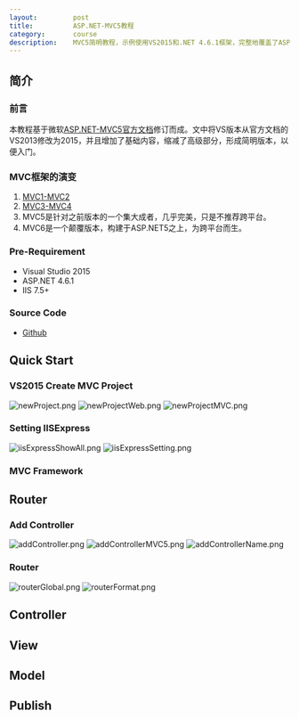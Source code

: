 ```yaml
---
layout:         post
title:          ASP.NET-MVC5教程
category:       course
description:    MVC5简明教程，示例使用VS2015和.NET 4.6.1框架，完整地覆盖了ASP.NET MVC5的框架组成，开发调试和部署。
---
```


## 简介

### 前言

本教程基于微软[ASP.NET-MVC5官方文档](http://www.asp.net/mvc/overview/getting-started/introduction/getting-started)修订而成。文中将VS版本从官方文档的VS2013修改为2015，并且增加了基础内容，缩减了高级部分，形成简明版本，以便入门。

### MVC框架的演变

1. [MVC1-MVC2](http://www.asp.net/mvc/overview/older-versions-1)
1. [MVC3-MVC4](http://www.asp.net/mvc/overview/older-versions)
1. MVC5是针对之前版本的一个集大成者，几乎完美，只是不推荐跨平台。
1. MVC6是一个颠覆版本，构建于ASP.NET5之上，为跨平台而生。

### Pre-Requirement
- Visual Studio 2015
- ASP.NET 4.6.1
- IIS 7.5+

### Source Code
- [Github](https://github.com/wu-wenxiang/wwxPOC/tree/master/asp.net_mvc/mvcPOC)

## Quick Start

### VS2015 Create MVC Project
![newProject.png](http://7xudfs.com1.z0.glb.clouddn.com/4d7ac251b31c453382216147ee032bd5-newProject.png)
![newProjectWeb.png](http://7xudfs.com1.z0.glb.clouddn.com/4d7ac251b31c453382216147ee032bd5-newProjectWeb.png)
![newProjectMVC.png](http://7xudfs.com1.z0.glb.clouddn.com/4d7ac251b31c453382216147ee032bd5-newProjectMVC.png)

### Setting IISExpress
![iisExpressShowAll.png](http://7xudfs.com1.z0.glb.clouddn.com/4d7ac251b31c453382216147ee032bd5-iisExpressShowAll.png)
![iisExpressSetting.png](http://7xudfs.com1.z0.glb.clouddn.com/4d7ac251b31c453382216147ee032bd5-iisExpressSetting.png)

### MVC Framework

## Router

### Add Controller
![addController.png](http://7xudfs.com1.z0.glb.clouddn.com/4d7ac251b31c453382216147ee032bd5-addController.png)
![addControllerMVC5.png](http://7xudfs.com1.z0.glb.clouddn.com/4d7ac251b31c453382216147ee032bd5-addControllerMVC5.png)
![addControllerName.png](http://7xudfs.com1.z0.glb.clouddn.com/4d7ac251b31c453382216147ee032bd5-addControllerName.png)

### Router
![routerGlobal.png](http://7xudfs.com1.z0.glb.clouddn.com/4d7ac251b31c453382216147ee032bd5-routerGlobal.png)
![routerFormat.png](http://7xudfs.com1.z0.glb.clouddn.com/4d7ac251b31c453382216147ee032bd5-routerFormat.png)

## Controller

## View

## Model

## Publish
